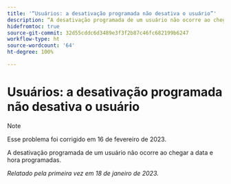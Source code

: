```yaml
---
title: '“Usuários: a desativação programada não desativa o usuário”'
description: “A desativação programada de um usuário não ocorre ao chegar a data e hora programadas.”
hidefromtoc: true
source-git-commit: 32d55cddc6d3489e3f3f2b87c46fc682199b6247
workflow-type: ht
source-wordcount: '64'
ht-degree: 100%

---
```



# Usuários: a desativação programada não desativa o usuário

>[!NOTE]
>
>Esse problema foi corrigido em 16 de fevereiro de 2023.

A desativação programada de um usuário não ocorre ao chegar a data e hora programadas.

_Relatado pela primeira vez em 18 de janeiro de 2023._

